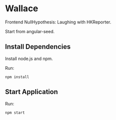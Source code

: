 # Wallace

Frontend NullHypothesis: Laughing with HKReporter.

Start from angular-seed.

## Install Dependencies

Install node.js and npm.

Run:
```
npm install
```

## Start Application

Run:
```
npm start
```